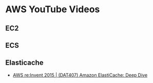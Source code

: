 # AWS YouTube Videos 
## EC2 

## ECS

## Elasticache

 - [AWS re:Invent 2015 | (DAT407) Amazon ElastiCache: Deep Dive](https://youtu.be/4VfIINg9DYI)

